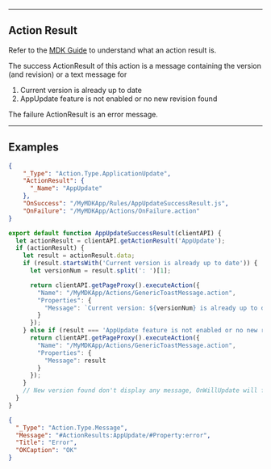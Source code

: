 
----
## Action Result
Refer to the [MDK Guide](https://help.sap.com/doc/f53c64b93e5140918d676b927a3cd65b/Cloud/en-US/docs-en/guides/getting-started/mdk/development/action-binding-and-result.html#action-results) to understand what an action result is.

The success ActionResult of this action is a message containing the version (and revision) or a text message for

1. Current version is already up to date
2. AppUpdate feature is not enabled or no new revision found

The failure ActionResult is an error message.

----
## Examples


```json
{
    "_Type": "Action.Type.ApplicationUpdate",
    "ActionResult": {
      "_Name": "AppUpdate"
    },
    "OnSuccess": "/MyMDKApp/Rules/AppUpdateSuccessResult.js",
    "OnFailure": "/MyMDKApp/Actions/OnFailure.action"
}
```

```js
export default function AppUpdateSuccessResult(clientAPI) {
  let actionResult = clientAPI.getActionResult('AppUpdate');
  if (actionResult) {
    let result = actionResult.data;
    if (result.startsWith('Current version is already up to date')) {
      let versionNum = result.split(': ')[1];

      return clientAPI.getPageProxy().executeAction({
        "Name": "/MyMDKApp/Actions/GenericToastMessage.action",
        "Properties": {
          "Message": `Current version: ${versionNum} is already up to date`
        }
      });
    } else if (result === 'AppUpdate feature is not enabled or no new revision found.') {
      return clientAPI.getPageProxy().executeAction({
        "Name": "/MyMDKApp/Actions/GenericToastMessage.action",
        "Properties": {
          "Message": result
        }
      });
    }
    // New version found don't display any message, OnWillUpdate will fire
  }
}
```

```json
{
  "_Type": "Action.Type.Message",
  "Message": "#ActionResults:AppUpdate/#Property:error",
  "Title": "Error",
  "OKCaption": "OK"
}
```
